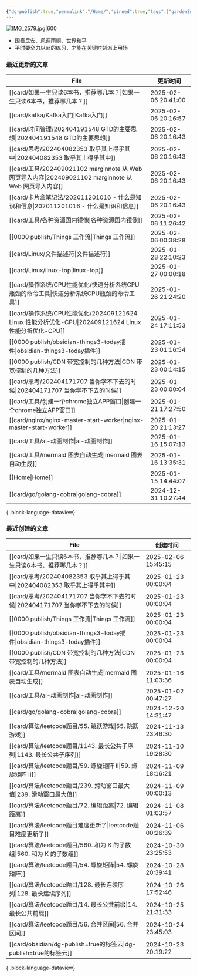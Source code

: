 ```yaml
---
{"dg-publish":true,"permalink":"/Home/","pinned":true,"tags":["gardenEntry"],"dgHomeLink":true,"dgShowBacklinks":"false","noteIcon":"2","created":"2024-01-28T22:46:43+08:00","updated":"2024-09-11T17:07:12+08:00"}
---
```



![IMG_2579.jpg|600](/img/user/attachs/IMG_2579.jpg)

- 国泰民安、风调雨顺、世界和平
- 平时要全力以赴的练习，才能在关键时刻派上用场

### 最近更新的文章

| File                                                                                      | 更新时间                |
| ----------------------------------------------------------------------------------------- | ------------------- |
| [[card/如果一生只读6本书，推荐哪几本？\|如果一生只读6本书，推荐哪几本？]]                                            | 2025-02-06 20:41:00 |
| [[card/kafka/Kafka入门\|Kafka入门]]                                                        | 2025-02-06 20:16:57 |
| [[card/时间管理/202404191548 GTD的主要思想\|202404191548 GTD的主要思想]]                             | 2025-02-06 20:16:43 |
| [[card/思考/202404082353 取乎其上得乎其中\|202404082353 取乎其上得乎其中]]                               | 2025-02-06 20:16:43 |
| [[card/工具/202409021102 marginnote 从 Web 网页导入内容\|202409021102 marginnote 从 Web 网页导入内容]] | 2025-02-06 20:16:43 |
| [[card/卡片盒笔记法/202011201016 - 什么是知识和信息\|202011201016 - 什么是知识和信息]]                       | 2025-02-06 20:16:43 |
| [[card/工具/各种资源国内镜像\|各种资源国内镜像]]                                                         | 2025-02-06 11:26:42 |
| [[0000 publish/Things 工作流\|Things 工作流]]                                                | 2025-02-06 00:38:28 |
| [[card/Linux/文件描述符\|文件描述符]]                                                            | 2025-01-28 22:10:23 |
| [[card/Linux/linux-top\|linux-top]]                                                    | 2025-01-27 00:00:18 |
| [[card/操作系统/CPU性能优化/快速分析系统CPU瓶颈的命令工具\|快速分析系统CPU瓶颈的命令工具]]                               | 2025-01-26 21:24:20 |
| [[card/操作系统/CPU性能优化/202409121624 Linux 性能分析优化-CPU\|202409121624 Linux 性能分析优化-CPU]]     | 2025-01-24 17:11:53 |
| [[0000 publish/obsidian-things3-today插件\|obsidian-things3-today插件]]                    | 2025-01-23 01:16:54 |
| [[0000 publish/CDN 带宽控制的几种方法\|CDN 带宽控制的几种方法]]                                          | 2025-01-23 00:14:15 |
| [[card/思考/202404171707 当你学不下去的时候\|202404171707 当你学不下去的时候]]                             | 2025-01-23 00:00:04 |
| [[card/工具/创建一个chrome独立APP窗口\|创建一个chrome独立APP窗口]]                                       | 2025-01-21 17:27:50 |
| [[card/nginx/nginx-master-start-worker\|nginx-master-start-worker]]                    | 2025-01-20 21:13:27 |
| [[card/工具/ai-动画制作\|ai-动画制作]]                                                           | 2025-01-16 15:07:13 |
| [[card/工具/mermaid 图表自动生成\|mermaid 图表自动生成]]                                             | 2025-01-16 13:35:31 |
| [[Home\|Home]]                                                                         | 2025-01-15 14:44:07 |
| [[card/go/golang-cobra\|golang-cobra]]                                                 | 2024-12-31 10:27:44 |

{ .block-language-dataview}

### 最近创建的文章

| File                                                                   | 创建时间                |
| ---------------------------------------------------------------------- | ------------------- |
| [[card/如果一生只读6本书，推荐哪几本？\|如果一生只读6本书，推荐哪几本？]]                         | 2025-02-06 15:45:15 |
| [[card/思考/202404082353 取乎其上得乎其中\|202404082353 取乎其上得乎其中]]            | 2025-01-23 00:00:04 |
| [[card/思考/202404171707 当你学不下去的时候\|202404171707 当你学不下去的时候]]          | 2025-01-23 00:00:04 |
| [[0000 publish/Things 工作流\|Things 工作流]]                             | 2025-01-23 00:00:04 |
| [[0000 publish/obsidian-things3-today插件\|obsidian-things3-today插件]] | 2025-01-23 00:00:04 |
| [[0000 publish/CDN 带宽控制的几种方法\|CDN 带宽控制的几种方法]]                       | 2025-01-23 00:00:04 |
| [[card/工具/mermaid 图表自动生成\|mermaid 图表自动生成]]                          | 2025-01-16 11:03:36 |
| [[card/工具/ai-动画制作\|ai-动画制作]]                                        | 2025-01-02 00:47:27 |
| [[card/go/golang-cobra\|golang-cobra]]                              | 2024-12-20 14:31:47 |
| [[card/算法/leetcode题目/55. 跳跃游戏\|55. 跳跃游戏]]                           | 2024-11-13 23:46:30 |
| [[card/算法/leetcode题目/1143. 最长公共子序列\|1143. 最长公共子序列]]                 | 2024-11-10 19:28:30 |
| [[card/算法/leetcode题目/59. 螺旋矩阵 II\|59. 螺旋矩阵 II]]                     | 2024-11-09 18:16:21 |
| [[card/算法/leetcode题目/239. 滑动窗口最大值\|239. 滑动窗口最大值]]                   | 2024-11-09 00:00:13 |
| [[card/算法/leetcode题目/72. 编辑距离\|72. 编辑距离]]                           | 2024-11-08 01:03:57 |
| [[card/算法/leetcode题目难度更新了\|leetcode题目难度更新了]]                        | 2024-11-06 00:26:39 |
| [[card/算法/leetcode题目/560. 和为 K 的子数组\|560. 和为 K 的子数组]]               | 2024-10-30 23:25:53 |
| [[card/算法/leetcode题目/54. 螺旋矩阵\|54. 螺旋矩阵]]                           | 2024-10-28 20:39:41 |
| [[card/算法/leetcode题目/128. 最长连续序列\|128. 最长连续序列]]                     | 2024-10-26 17:52:46 |
| [[card/算法/leetcode题目/14. 最长公共前缀\|14. 最长公共前缀]]                       | 2024-10-25 21:31:33 |
| [[card/算法/leetcode题目/56. 合并区间\|56. 合并区间]]                           | 2024-10-24 23:45:03 |
| [[card/obsidian/dg-publish=true的标签云\|dg-publish=true的标签云]]          | 2024-10-23 20:19:22 |

{ .block-language-dataview}

